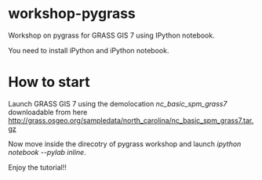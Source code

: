 workshop-pygrass
================

Workshop on pygrass for GRASS GIS 7 using IPython notebook.

You need to install iPython and iPython notebook.

How to start
=============

Launch GRASS GIS 7 using the demolocation *nc_basic_spm_grass7* downloadable from here http://grass.osgeo.org/sampledata/north_carolina/nc_basic_spm_grass7.tar.gz

Now move inside the direcotry of pygrass workshop and launch *ipython notebook --pylab inline*.

Enjoy the tutorial!!
